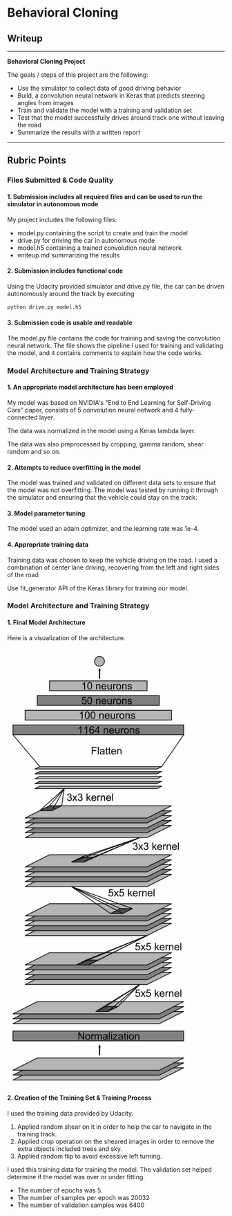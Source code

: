 # **Behavioral Cloning** 

## Writeup

---

**Behavioral Cloning Project**

The goals / steps of this project are the following:
* Use the simulator to collect data of good driving behavior
* Build, a convolution neural network in Keras that predicts steering angles from images
* Train and validate the model with a training and validation set
* Test that the model successfully drives around track one without leaving the road
* Summarize the results with a written report

---

## Rubric Points

### Files Submitted & Code Quality

#### 1. Submission includes all required files and can be used to run the simulator in autonomous mode

My project includes the following files:
* model.py containing the script to create and train the model
* drive.py for driving the car in autonomous mode
* model.h5 containing a trained convolution neural network 
* writeup.md summarizing the results

#### 2. Submission includes functional code
Using the Udacity provided simulator and drive.py file, the car can be driven autonomously around the track by executing 
```sh
python drive.py model.h5
```

#### 3. Submission code is usable and readable

The model.py file contains the code for training and saving the convolution neural network. The file shows the pipeline I used for training and validating the model, and it contains comments to explain how the code works.

### Model Architecture and Training Strategy

#### 1. An appropriate model architecture has been employed

My model was based on NVIDIA's "End to End Learning for Self-Driving Cars" paper, consists of 5 convolution neural network and 4 fully-connected layer.

The data was normalized in the model using a Keras lambda layer.

The data was also preprocessed by cropping, gamma random, shear random and so on.

#### 2. Attempts to reduce overfitting in the model

The model was trained and validated on different data sets to ensure that the model was not overfitting. The model was tested by running it through the simulator and ensuring that the vehicle could stay on the track.

#### 3. Model parameter tuning

The model used an adam optimizer, and the learning rate was 1e-4.

#### 4. Appropriate training data

Training data was chosen to keep the vehicle driving on the road. I used a combination of center lane driving, recovering from the left and right sides of the road

Use fit_generator API of the Keras library for training our model.

### Model Architecture and Training Strategy

#### 1. Final Model Architecture

Here is a visualization of the architecture.
![CNN](./cnn.jpg)

#### 2. Creation of the Training Set & Training Process

I used the training data provided by Udacity.

1. Applied random shear on it in order to help the car to navigate in the training track.
2. Applied crop operation on the sheared images in order to remove the extra objects included trees and sky.
3. Applied random flip to avoid excessive left turning.

I used this training data for training the model. The validation set helped determine if the model was over or under fitting.

- The number of epochs was 5.
- The number of samples per epoch was 20032
- The number of validation samples was 6400